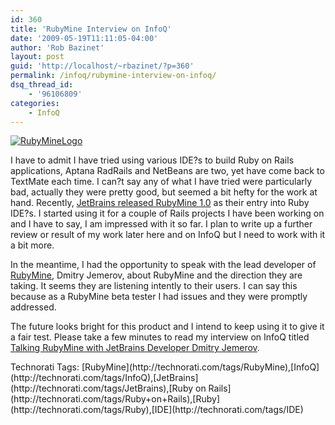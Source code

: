 ```yaml
---
id: 360
title: 'RubyMine Interview on InfoQ'
date: '2009-05-19T11:11:05-04:00'
author: 'Rob Bazinet'
layout: post
guid: 'http://localhost/~rbazinet/?p=360'
permalink: /infoq/rubymine-interview-on-infoq/
dsq_thread_id:
    - '96106809'
categories:
    - InfoQ
---
```


[![RubyMineLogo](https://accidentaltechnologist.com/files/media/image/WindowsLiveWriter/RubyMineInterviewonInfoQ_9A7B/RubyMineLogo_3.jpg "RubyMineLogo")](http://www.jetbrains.com/ruby/)

I have to admit I have tried using various IDE?s to build Ruby on Rails applications, Aptana RadRails and NetBeans are two, yet have come back to TextMate each time. I can?t say any of what I have tried were particularly bad, actually they were pretty good, but seemed a bit hefty for the work at hand. Recently, [JetBrains released RubyMine 1.0](http://blogs.jetbrains.com/ruby/2009/04/meet-jetbrains-rubymine-10-—-a-brand-new-ide-for-ruby-and-rails/) as their entry into Ruby IDE?s. I started using it for a couple of Rails projects I have been working on and I have to say, I am impressed with it so far. I plan to write up a further review or result of my work later here and on InfoQ but I need to work with it a bit more.

In the meantime, I had the opportunity to speak with the lead developer of [RubyMine](http://www.jetbrains.com/ruby/), Dmitry Jemerov, about RubyMine and the direction they are taking. It seems they are listening intently to their users. I can say this because as a RubyMine beta tester I had issues and they were promptly addressed.

The future looks bright for this product and I intend to keep using it to give it a fair test. Please take a few minutes to read my interview on InfoQ titled [Talking RubyMine with JetBrains Developer Dmitry Jemerov](http://www.infoq.com/articles/rubymine-dmitry-jemerov).

<div class="wlWriterEditableSmartContent" id="scid:0767317B-992E-4b12-91E0-4F059A8CECA8:5d263c30-094a-4b97-8480-378ce799056a" style="padding-bottom: 0px; margin: 0px; padding-left: 0px; padding-right: 0px; display: inline; float: none; padding-top: 0px">Technorati Tags: [RubyMine](http://technorati.com/tags/RubyMine),[InfoQ](http://technorati.com/tags/InfoQ),[JetBrains](http://technorati.com/tags/JetBrains),[Ruby on Rails](http://technorati.com/tags/Ruby+on+Rails),[Ruby](http://technorati.com/tags/Ruby),[IDE](http://technorati.com/tags/IDE)</div>